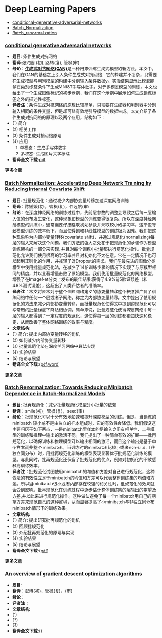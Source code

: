 # Deep Learning Papers
* [conditional-generative-adversarial-networks](#conditional-generative-adversarial-networks)
* [Batch_Normalization](#batch-normalization-accelerating-deep-network-training-by-reducing-internal-covariate-shift)
* [Batch_renormalization](#batch-renormalization-towards-reducing-minibatch-dependence-in-batch-normalized-models)

### [conditional generative adversarial networks](https://github.com/JulyEdu-PaperTranslation/DeepLearning/blob/master/conditional_generative_adversarial_networks/CGAN%E7%BF%BB%E8%AF%91.pdf)
* **题目**: 条件生成对抗网络
* **翻译**:张兴园 (初), 路转(复), 管枫(审)
* **绪论**：[**生成式对抗网络(GAN)**](https://arxiv.org/pdf/1406.2661.pdf)是一种用来训练生成式模型的新方法。本文中，我们在GAN的基础之上引入条件生成式对抗网络，它的构建并不复杂，只需要在生成模型与判别模型的构建中分别输入条件数据y。实验结果显示此模型能够在类别标签条件下生成MNIST手写体数字。对于多模态模型的训练，本文也给出了一个生成图像标记的初步示例，我们在这个示例中展示如何生成训练标签之外的描述性标签。
* **译者注**：条件生成对抗网络的原理比较简单，只需要在生成器和判别器中分别输入相同的条件变量，但是却可以有效地引导模型的数据生成。本文介绍了条件生成对抗网络的原理以及两个应用，结构如下：
 * (1) 简介
 * (2) 相关工作
 * (3) 条件生成对抗网络原理
 * (4) 应用  
    1. 单模态：生成手写体数字  
    2. 多模态: 生成图片文字标注
* **翻译全文下载**:[pdf](https://github.com/JulyEdu-PaperTranslation/DeepLearning/blob/master/conditional_generative_adversarial_networks/CGAN%E7%BF%BB%E8%AF%91.pdf)

**[更多文章](#deep-learning-papers)**

### [Batch Normalization: Accelerating Deep Network Training by Reducing Internal Covariate Shift](https://github.com/JulyEdu-PaperTranslation/DeepLearning/blob/master/Batch_Normalization/arx.pdf)
* **题目**: 批量规范化：通过减少内部协变量转移加速深度网络训练
* **翻译**：陈媛媛(初)，管枫(复)，任远航(审)
* **绪论**：在深度神经网络的训练过程中，先前层参数的调整会导致之后每一层输入值的分布发生变化，这种现象使模型的训练变得很复杂。所以在深度神经网络模型的训练中，通常需要仔细选取初始参数并采取较小的学习率，这不但导致模型训练的效率低下，而且使得饱和非线性模型的训练极为困难。我们把这种现象称为内部协变量转移(covariate shift)，并通过规范化(normalizing)每层的输入来解决这个问题。我们方法的强大之处在于把规范化的步骤作为模型训练架构的一部分来实现, 并且对每个训练小批量都执行规范化操作。批量规范化允许我们使用很高的学习率并且对初始化不太在意。它在一定情况下也可以起到正则化的作用，并减轻了对Dropout的需求。我们在最先进的图像分类模型中使用批量规范化法，在减少了14倍训练步骤的情况下实现了与原模型相同的精度，并以显著增量击败了原始模型。我们使用批量规范化的网络模型，增强了在ImageNet分类上发布的最佳结果:获得了4.9%前5验证误差（和4.8%测试误差），这超出了人类评估者的准确率。
* **译者注**：本文将原本对于整个训练网络定义的协变量转移这个概念推广到了训练网络中任何一个层或者子网络，称之为内部协变量转移。文中提出了使用规范化的方法来减少内部协变量转移，而批量规范化使得文中提到的规范化可以与常用的批量梯度下降法相协调。简单来说，批量规范化使得深层网络中每一层的输入都得到了一定程度的规范化，这使得每一层的训练都更加快速和稳定，从而改善了整体网络训练的效率与精度。
 * **文章结构:**
 * (1) 简介: 提出内部协变量转移的动机
 * (2) 如何减少内部协变量转移
 * (3) 批量规范化法在深度学习网络中算法实现
 * (4) 实验结果
 * (5) 结论与展望
* **翻译全文下载**:([pdf](https://github.com/JulyEdu-PaperTranslation/DeepLearning/blob/master/Batch_Normalization/arx.pdf),[word](https://github.com/JulyEdu-PaperTranslation/DeepLearning/blob/master/Batch_Normalization/%E7%BF%BB%E8%AF%91%E7%A8%BFWORD%E7%89%88.docx))

**[更多文章](#deep-learning-papers)**


### [Batch Renormalization: Towards Reducing Minibatch Dependence in Batch-Normalized Models](https://github.com/JulyEdu-PaperTranslation/DeepLearning/tree/master/Batch_remormalization)
* **题目**: 批再规范化：减少批量规范化模型对小批量的依赖
* **翻译**：smile(初)，管枫(复)，seed(审)
* **绪论**：批规范化可以十分有效地加速和提升深度模型的训练。但是，当训练的 minibatch 较小或不是由独立的样本组成时，它的有效性会降低。我们假设这主要归因于如下两点，一是minibatch里样本的层输入之间有相关性，二是模型的训练和推理中输出的激活不同。我们提出了一种简单有效的扩展——批再规范化，以确保训练和推理模型可以输出相同的激活，而且这个输出是基于单个样本而非整个 minibatch。当训练时的minibatch比较小或者non-i.i.d.（非独立同分布）时，用批再规范化训练的模型表现显著优于批规范化训练的模型。与此同时，批再规范化还保留了批规范化的优点，例如对初始化的不敏感和高训练效率。
* **译者注**：批规范化试图使用minibatch的均值和方差对自己进行规范化，这种做法的有效性立足于minibatch的均值和方差可以代表整体训练集的均值和方差。所以当minibatch很小或者内部存在较强的相关性时，批规范化的效果就会受到影响。批再规范化在训练过程中逐步估计整体训练集的层输出的期望及方差,并以此来进行规范化操作。这种做法避免了每一个minibatch用自己的期望方差来规范自己的这种窘境，从而显著提高了小minibatch与非独立同分布minibatch情形下的训练效果。
 * **文章结构:**
 * (1) 简介: 提出研究批再规范化的动机
 * (2) 回顾批规范化
 * (3) 介绍批再规范化的原理与实现
 * (4) 实验结果
 * (5) 结论与展望
* **翻译全文下载**:([pdf](https://github.com/JulyEdu-PaperTranslation/DeepLearning/tree/master/Batch_remormalization/arxiv.pdf))

**[更多文章](#deep-learning-papers)**

### [An overview of gradient descent optimization algorithms](https://github.com/JulyEdu-PaperTranslation/DeepLearning/tree/master/AnOverviewOfGradientDescentOptimizationAlgorithms)
* **题目**: 
* **翻译**：彭博(初)，管枫(复)，(审)
* **绪论**：
* **译者注**：
 * **文章结构:**
 * (1) 
 * (2) 
 * (3) 
* **翻译全文下载**:()

